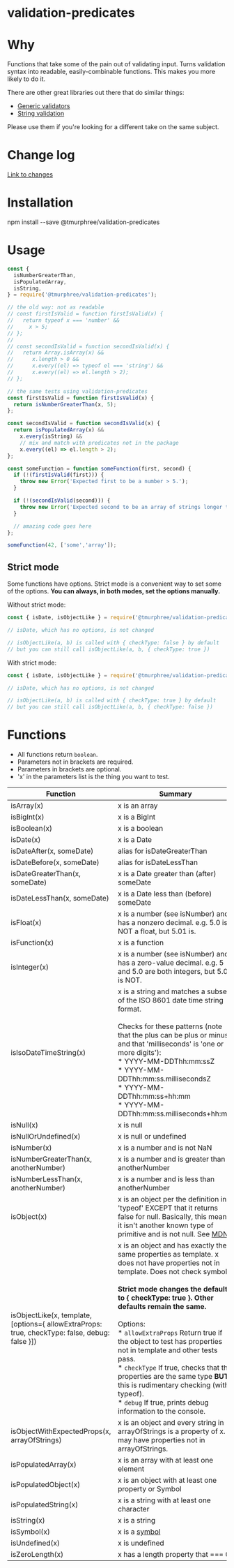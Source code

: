 # validation-predicates

# Why
Functions that take some of the pain out of validating input.  Turns validation syntax into readable, easily-combinable functions.  This makes you more likely to do it.  

There are other great libraries out there that do similar things:
* [Generic validators](https://www.npmjs.com/package/validation-utils)    
* [String validation](https://github.com/validatorjs/validator.js)  
 
Please use them if you're looking for a different take on the same subject.  

# Change log  
[Link to changes](https://github.com/tmurphree/validation-predicates/blob/master/CHANGELOG.md)  

# Installation

npm install --save @tmurphree/validation-predicates  

# Usage  

``` js
const { 
  isNumberGreaterThan,
  isPopulatedArray,
  isString,  
} = require('@tmurphree/validation-predicates');

// the old way: not as readable
// const firstIsValid = function firstIsValid(x) {
//   return typeof x === 'number' &&
//     x > 5;
// };
//
// const secondIsValid = function secondIsValid(x) {
//   return Array.isArray(x) &&
//      x.length > 0 &&
//      x.every((el) => typeof el === 'string') &&
//      x.every((el) => el.length > 2);
// };

// the same tests using validation-predicates 
const firstIsValid = function firstIsValid(x) {
  return isNumberGreaterThan(x, 5);
};

const secondIsValid = function secondIsValid(x) {
  return isPopulatedArray(x) &&
    x.every(isString) &&
    // mix and match with predicates not in the package
    x.every((el) => el.length > 2);
};

const someFunction = function someFunction(first, second) {
  if (!(firstIsValid(first))) {
    throw new Error('Expected first to be a number > 5.');
  }

  if (!(secondIsValid(second))) {
    throw new Error('Expected second to be an array of strings longer than 2 characters.');
  }

  // amazing code goes here
};

someFunction(42, ['some','array']);
```

## Strict mode  
Some functions have options.  Strict mode is a convenient way to set some of the options.  **You can always, in both modes, set the options manually.**

Without strict mode:  
``` js
const { isDate, isObjectLike } = require('@tmurphree/validation-predicates');

// isDate, which has no options, is not changed

// isObjectLike(a, b) is called with { checkType: false } by default
// but you can still call isObjectLike(a, b, { checkType: true })
```

With strict mode:  
``` js
const { isDate, isObjectLike } = require('@tmurphree/validation-predicates').strict;

// isDate, which has no options, is not changed

// isObjectLike(a, b) is called with { checkType: true } by default
// but you can still call isObjectLike(a, b, { checkType: false })
```


# Functions  
* All functions return `boolean`.  
* Parameters not in brackets are required.  
* Parameters in brackets are optional.  
* 'x' in the parameters list is the thing you want to test.  

|Function|Summary|  
|---|---|  
|isArray(x)|x is an array|  
|isBigInt(x)|x is a BigInt|  
|isBoolean(x)|x is a boolean|  
|isDate(x)|x is a Date|  
|isDateAfter(x, someDate)|alias for isDateGreaterThan|  
|isDateBefore(x, someDate)|alias for isDateLessThan|  
|isDateGreaterThan(x, someDate)|x is a Date greater than (after) someDate|  
|isDateLessThan(x, someDate)|x is a Date less than (before) someDate|  
|isFloat(x)|x is a number (see isNumber) and has a nonzero decimal. e.g. 5.0 is NOT a float, but 5.01 is.|  
|isFunction(x)|x is a function|  
|isInteger(x)|x is a number (see isNumber) and has a zero-value decimal. e.g. 5 and 5.0 are both integers, but 5.01 is NOT.|  
|isIsoDateTimeString(x)|x is a string and matches a subset of the ISO 8601 date time string format.<br><br>Checks for these patterns (note that the plus can be plus or minus and that 'milliseconds' is 'one or more digits'):<br>* YYYY-MM-DDThh:mm:ssZ<br>* YYYY-MM-DDThh:mm:ss.millisecondsZ<br>* YYYY-MM-DDThh:mm:ss+hh:mm<br>* YYYY-MM-DDThh:mm:ss.milliseconds+hh:mm|    
|isNull(x)|x is null|  
|isNullOrUndefined(x)|x is null or undefined|  
|isNumber(x)|x is a number and is not NaN|  
|isNumberGreaterThan(x, anotherNumber)|x is a number and is greater than anotherNumber|  
|isNumberLessThan(x, anotherNumber)|x is a number and is less than anotherNumber|  
|isObject(x)|x is an object per the definition in 'typeof' EXCEPT that it returns false for null.  Basically, this means it isn't another known type of primitive and is not null.  See [MDN](https://developer.mozilla.org/en-US/docs/Web/JavaScript/Reference/Operators/typeof).|  
|isObjectLike(x, template, [options={ allowExtraProps: true, checkType: false, debug: false }])|x is an object and has exactly the same properties as template.  x does not have properties not in template.  Does not check symbols.<br><br>**Strict mode changes the default to { checkType: true }.  Other defaults remain the same.**<br><br>Options: <br> * `allowExtraProps` Return true if the object to test has properties not in template and other tests pass.<br>* `checkType`  If true, checks that the properties are the same type **BUT** this is rudimentary checking (with typeof).<br> * `debug` If true, prints debug information to the console.|  
|isObjectWithExpectedProps(x, arrayOfStrings)|x is an object and every string in arrayOfStrings is a property of x.  x may have properties not in arrayOfStrings.|  
|isPopulatedArray(x)|x is an array with at least one element|  
|isPopulatedObject(x)|x is an object with at least one property or Symbol|
|isPopulatedString(x)|x is a string with at least one character|  
|isString(x)|x is a string|  
|isSymbol(x)|x is a [symbol](https://developer.mozilla.org/en-US/docs/Web/JavaScript/Reference/Global_Objects/Symbol)|  
|isUndefined(x)|x is undefined|  
|isZeroLength(x)|x has a length property that === 0|  
